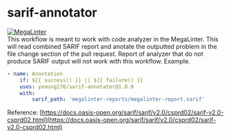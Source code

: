 # sarif-annotator 
[![MegaLinter](https://github.com/yeaung276/sarif-annotator/workflows/MegaLinter/badge.svg?branch=main)](https://github.com/yeaung276/sarif-annotator/actions?query=workflow%3AMegaLinter+branch%3Amain)
<br>
This workflow is meant to work with code analyzer in the MegaLinter. This will read combined SARIF report and anotate the outputted problem in the file change section of the pull request. Report of analyzer that do not produce SARIF output will not work with this workflow.
Example.
```yml
- name: Annotation
    if: ${{ success() }} || ${{ failure() }}
    uses: yeaung276/sarif-annotator@1.0.0
    with: 
        sarif_path: 'megalinter-reports/megalinter-report.sarif'
```
Reference: [https://docs.oasis-open.org/sarif/sarif/v2.0/csprd02/sarif-v2.0-csprd02.html](https://docs.oasis-open.org/sarif/sarif/v2.0/csprd02/sarif-v2.0-csprd02.html)
